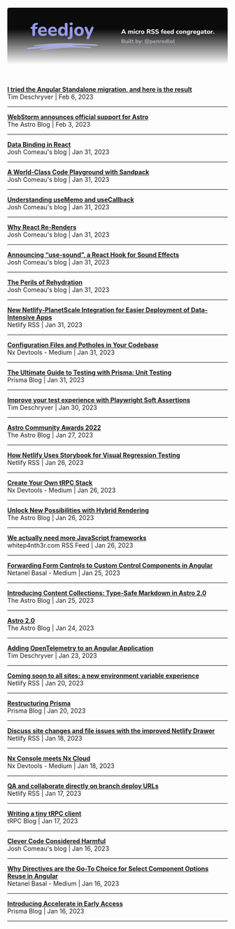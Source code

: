 <p align="center">
  <img src="assets/banner.svg" alt="feedjoy" title="feedjoy" />
</p>
<br />


<strong>[ I tried the Angular Standalone migration, and here is the result ](https://timdeschryver.dev/blog/i-tried-the-angular-standalone-migration-and-here-is-the-result)</strong><br />
 Tim Deschryver  | Feb 6, 2023
<hr />

<strong>[WebStorm announces official support for Astro](https://astro.build/blog/astro-webstorm-support/)</strong><br />
The Astro Blog | Feb 3, 2023
<hr />

<strong>[Data Binding in React](https://www.joshwcomeau.com/react/data-binding/)</strong><br />
Josh Comeau&#39;s blog | Jan 31, 2023
<hr />

<strong>[A World-Class Code Playground with Sandpack](https://www.joshwcomeau.com/react/next-level-playground/)</strong><br />
Josh Comeau&#39;s blog | Jan 31, 2023
<hr />

<strong>[Understanding useMemo and useCallback](https://www.joshwcomeau.com/react/usememo-and-usecallback/)</strong><br />
Josh Comeau&#39;s blog | Jan 31, 2023
<hr />

<strong>[Why React Re-Renders](https://www.joshwcomeau.com/react/why-react-re-renders/)</strong><br />
Josh Comeau&#39;s blog | Jan 31, 2023
<hr />

<strong>[Announcing “use-sound”, a React Hook for Sound Effects](https://www.joshwcomeau.com/react/announcing-use-sound-react-hook/)</strong><br />
Josh Comeau&#39;s blog | Jan 31, 2023
<hr />

<strong>[The Perils of Rehydration](https://www.joshwcomeau.com/react/the-perils-of-rehydration/)</strong><br />
Josh Comeau&#39;s blog | Jan 31, 2023
<hr />

<strong>[New Netlify-PlanetScale Integration for Easier Deployment of Data-Intensive Apps](https://netlify.com/blog/planetscale-integration/)</strong><br />
Netlify RSS | Jan 31, 2023
<hr />

<strong>[Configuration Files and Potholes in Your Codebase](https://blog.nrwl.io/configuration-files-and-potholes-in-your-codebase-f8e0f9f016c2?source=rss----1e21061103c7---4)</strong><br />
Nx Devtools - Medium | Jan 31, 2023
<hr />

<strong>[The Ultimate Guide to Testing with Prisma: Unit Testing](https://www.prisma.io/blog/testing-series-2-xPhjjmIEsM)</strong><br />
Prisma Blog | Jan 31, 2023
<hr />

<strong>[ Improve your test experience with Playwright Soft Assertions ](https://timdeschryver.dev/blog/improve-your-test-experience-with-playwright-soft-assertions)</strong><br />
 Tim Deschryver  | Jan 30, 2023
<hr />

<strong>[Astro Community Awards 2022](https://astro.build/blog/community-awards-22/)</strong><br />
The Astro Blog | Jan 27, 2023
<hr />

<strong>[How Netlify Uses Storybook for Visual Regression Testing](https://netlify.com/blog/storybook-visual-regression-testing/)</strong><br />
Netlify RSS | Jan 26, 2023
<hr />

<strong>[Create Your Own tRPC Stack](https://blog.nrwl.io/create-your-own-trpc-stack-de42209f83a3?source=rss----1e21061103c7---4)</strong><br />
Nx Devtools - Medium | Jan 26, 2023
<hr />

<strong>[Unlock New Possibilities with Hybrid Rendering](https://astro.build/blog/hybrid-rendering/)</strong><br />
The Astro Blog | Jan 26, 2023
<hr />

<strong>[We actually need more JavaScript frameworks](https://whitep4nth3r.com/talks/we-need-more-javascript-frameworks/)</strong><br />
whitep4nth3r.com RSS Feed | Jan 26, 2023
<hr />

<strong>[Forwarding Form Controls to Custom Control Components in Angular](https://netbasal.com/forwarding-form-controls-to-custom-control-components-in-angular-701e8406cc55?source=rss----a117514594dd---4)</strong><br />
Netanel Basal - Medium | Jan 25, 2023
<hr />

<strong>[Introducing Content Collections: Type-Safe Markdown in Astro 2.0](https://astro.build/blog/introducing-content-collections/)</strong><br />
The Astro Blog | Jan 25, 2023
<hr />

<strong>[Astro 2.0](https://astro.build/blog/astro-2/)</strong><br />
The Astro Blog | Jan 24, 2023
<hr />

<strong>[ Adding OpenTelemetry to an Angular Application ](https://timdeschryver.dev/blog/adding-opentelemetry-to-an-angular-application)</strong><br />
 Tim Deschryver  | Jan 23, 2023
<hr />

<strong>[Coming soon to all sites: a new environment variable experience](https://netlify.com/blog/coming-soon-to-all-sites-a-new-environment-variable-experience/)</strong><br />
Netlify RSS | Jan 20, 2023
<hr />

<strong>[Restructuring Prisma](https://www.prisma.io/blog/restructure-announcement-1a9ek279du8j)</strong><br />
Prisma Blog | Jan 20, 2023
<hr />

<strong>[Discuss site changes and file issues with the improved Netlify Drawer](https://netlify.com/blog/discuss-site-changes-and-file-issues-with-the-improved-netlify-drawer/)</strong><br />
Netlify RSS | Jan 18, 2023
<hr />

<strong>[Nx Console meets Nx Cloud](https://blog.nrwl.io/nx-console-meets-nx-cloud-d45dc099dc5d?source=rss----1e21061103c7---4)</strong><br />
Nx Devtools - Medium | Jan 18, 2023
<hr />

<strong>[QA and collaborate directly on branch deploy URLs](https://netlify.com/blog/qa-and-collaborate-directly-on-branch-deploy-urls/)</strong><br />
Netlify RSS | Jan 17, 2023
<hr />

<strong>[Writing a tiny tRPC client](https://trpc.io/blog/tinyrpc-client)</strong><br />
tRPC Blog | Jan 17, 2023
<hr />

<strong>[Clever Code Considered Harmful](https://www.joshwcomeau.com/career/clever-code-considered-harmful/)</strong><br />
Josh Comeau&#39;s blog | Jan 16, 2023
<hr />

<strong>[Why Directives are the Go-To Choice for Select Component Options Reuse in Angular](https://netbasal.com/why-directives-are-the-go-to-choice-for-select-component-options-reuse-in-angular-36feffbcc7da?source=rss----a117514594dd---4)</strong><br />
Netanel Basal - Medium | Jan 16, 2023
<hr />

<strong>[Introducing Accelerate in Early Access](https://www.prisma.io/blog/announcing-accelerate-usrvpi6sfkv4)</strong><br />
Prisma Blog | Jan 16, 2023
<hr />

